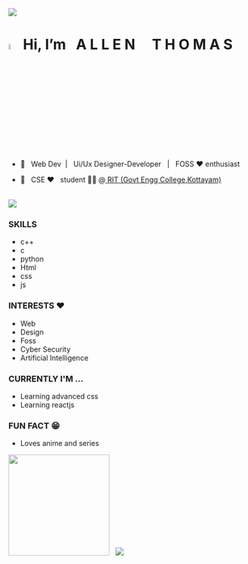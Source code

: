 ![](https://komarev.com/ghpvc/?username=coding-sorcerer-1&style=flat-square)

# <img src="https://camo.githubusercontent.com/35d3d11359a49bf12aebb834cc13fd81b95eff4e/68747470733a2f2f6d656469612e67697068792e636f6d2f6d656469612f6876524a434c467a6361737252346961377a2f67697068792e676966" height="5.4%" width="4.4%"> Hi,  **I’m &nbsp;  A L L E N** &nbsp; &nbsp; **T H O M A S**

- 👀 &nbsp; Web Dev &nbsp;| &nbsp; Ui/Ux Designer-Developer &nbsp; | &nbsp; FOSS :heart: enthusiast

- 🌱 &nbsp; CSE  ❤️ &nbsp; student 🧑‍💻  @<a  href="http://www.rit.ac.in/" > RIT (Govt Engg College,Kottayam) </a>
<br>

<img src=" {https://img.shields.io/badge/Instagram-E4405F?style=for-the-badge&logo=instagram&logoColor=white}"/>


### SKILLS
- c++
- c
- python
- Html
- css
- js

### INTERESTS ❤️
- Web
- Design
- Foss
- Cyber Security
- Artificial Intelligence

### CURRENTLY I'M ... 
- Learning advanced css
- Learning reactjs


     

### FUN FACT 😁
- Loves anime and series



 <img height="200em" src="https://github-readme-stats-eight-theta.vercel.app/api?username=allenthomas01&theme=chartreuse-dark&show_icons=true&include_all_commits=true&count_private=true"/> &nbsp; <img src="https://github-readme-stats.vercel.app/api/top-langs/?username=allenthomas01&theme=chartreuse-dark"/>
 





